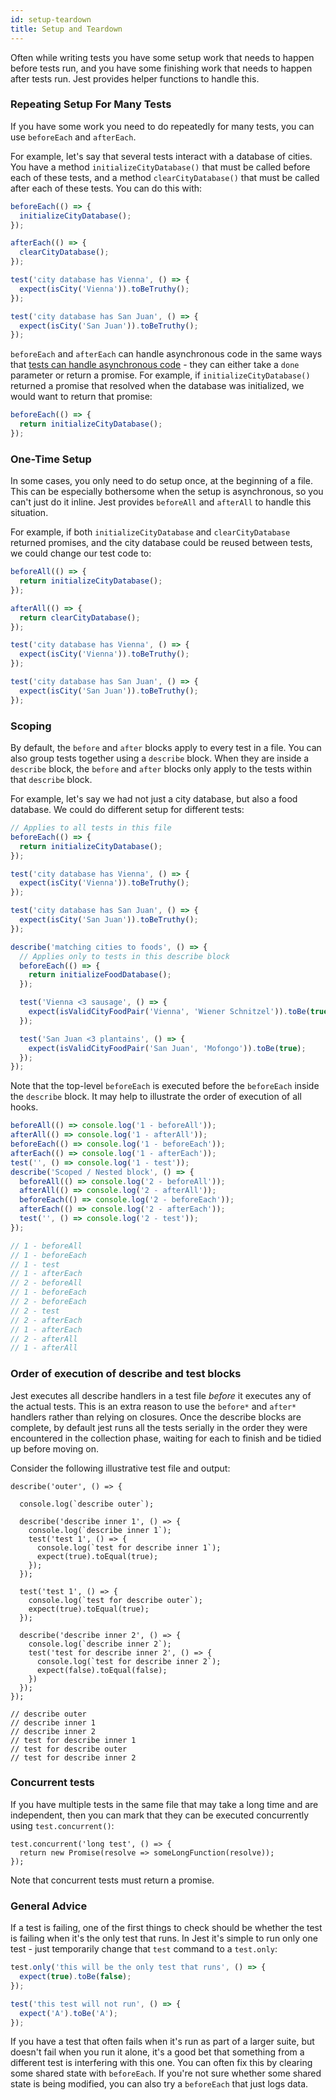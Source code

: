 ```yaml
---
id: setup-teardown
title: Setup and Teardown
---
```


Often while writing tests you have some setup work that needs to happen before
tests run, and you have some finishing work that needs to happen after tests
run. Jest provides helper functions to handle this.

### Repeating Setup For Many Tests

If you have some work you need to do repeatedly for many tests, you can use
`beforeEach` and `afterEach`.

For example, let's say that several tests interact with a database of cities.
You have a method `initializeCityDatabase()` that must be called before each of
these tests, and a method `clearCityDatabase()` that must be called after each
of these tests. You can do this with:

```js
beforeEach(() => {
  initializeCityDatabase();
});

afterEach(() => {
  clearCityDatabase();
});

test('city database has Vienna', () => {
  expect(isCity('Vienna')).toBeTruthy();
});

test('city database has San Juan', () => {
  expect(isCity('San Juan')).toBeTruthy();
});
```

`beforeEach` and `afterEach` can handle asynchronous code in the same ways that
[tests can handle asynchronous code](TestingAsyncCode.md) - they can either take
a `done` parameter or return a promise. For example, if
`initializeCityDatabase()` returned a promise that resolved when the database
was initialized, we would want to return that promise:

```js
beforeEach(() => {
  return initializeCityDatabase();
});
```

### One-Time Setup

In some cases, you only need to do setup once, at the beginning of a file. This
can be especially bothersome when the setup is asynchronous, so you can't just
do it inline. Jest provides `beforeAll` and `afterAll` to handle this situation.

For example, if both `initializeCityDatabase` and `clearCityDatabase` returned
promises, and the city database could be reused between tests, we could change
our test code to:

```js
beforeAll(() => {
  return initializeCityDatabase();
});

afterAll(() => {
  return clearCityDatabase();
});

test('city database has Vienna', () => {
  expect(isCity('Vienna')).toBeTruthy();
});

test('city database has San Juan', () => {
  expect(isCity('San Juan')).toBeTruthy();
});
```

### Scoping

By default, the `before` and `after` blocks apply to every test in a file. You
can also group tests together using a `describe` block. When they are inside a
`describe` block, the `before` and `after` blocks only apply to the tests within
that `describe` block.

For example, let's say we had not just a city database, but also a food
database. We could do different setup for different tests:

```js
// Applies to all tests in this file
beforeEach(() => {
  return initializeCityDatabase();
});

test('city database has Vienna', () => {
  expect(isCity('Vienna')).toBeTruthy();
});

test('city database has San Juan', () => {
  expect(isCity('San Juan')).toBeTruthy();
});

describe('matching cities to foods', () => {
  // Applies only to tests in this describe block
  beforeEach(() => {
    return initializeFoodDatabase();
  });

  test('Vienna <3 sausage', () => {
    expect(isValidCityFoodPair('Vienna', 'Wiener Schnitzel')).toBe(true);
  });

  test('San Juan <3 plantains', () => {
    expect(isValidCityFoodPair('San Juan', 'Mofongo')).toBe(true);
  });
});
```

Note that the top-level `beforeEach` is executed before the `beforeEach` inside
the `describe` block. It may help to illustrate the order of execution of all
hooks.

```js
beforeAll(() => console.log('1 - beforeAll'));
afterAll(() => console.log('1 - afterAll'));
beforeEach(() => console.log('1 - beforeEach'));
afterEach(() => console.log('1 - afterEach'));
test('', () => console.log('1 - test'));
describe('Scoped / Nested block', () => {
  beforeAll(() => console.log('2 - beforeAll'));
  afterAll(() => console.log('2 - afterAll'));
  beforeEach(() => console.log('2 - beforeEach'));
  afterEach(() => console.log('2 - afterEach'));
  test('', () => console.log('2 - test'));
});

// 1 - beforeAll
// 1 - beforeEach
// 1 - test
// 1 - afterEach
// 2 - beforeAll
// 1 - beforeEach
// 2 - beforeEach
// 2 - test
// 2 - afterEach
// 1 - afterEach
// 2 - afterAll
// 1 - afterAll
```

### Order of execution of describe and test blocks

Jest executes all describe handlers in a test file *before* it executes any of the actual tests. This is an extra reason to use the `before*` and `after*` handlers rather than relying on closures. Once the describe blocks are complete, by default jest runs all the tests serially in the order they were encountered in the collection phase, waiting for each to finish and be tidied up before moving on. 

Consider the following illustrative test file and output:

```
describe('outer', () => {

  console.log(`describe outer`);

  describe('describe inner 1', () => {
    console.log(`describe inner 1`);
    test('test 1', () => {
      console.log(`test for describe inner 1`);
      expect(true).toEqual(true);
    });
  });

  test('test 1', () => {
    console.log(`test for describe outer`);
    expect(true).toEqual(true);
  });

  describe('describe inner 2', () => {
    console.log(`describe inner 2`);
    test('test for describe inner 2', () => {
      console.log(`test for describe inner 2`);
      expect(false).toEqual(false);
    })
  });
});

// describe outer
// describe inner 1
// describe inner 2
// test for describe inner 1
// test for describe outer
// test for describe inner 2
```

### Concurrent tests

If you have multiple tests in the same file that may take a long time and 
are independent, then you can mark that they can be executed concurrently
using `test.concurrent()`:

```
test.concurrent('long test', () => {
  return new Promise(resolve => someLongFunction(resolve));
});
```

Note that concurrent tests must return a promise.

### General Advice

If a test is failing, one of the first things to check should be whether the
test is failing when it's the only test that runs. In Jest it's simple to run
only one test - just temporarily change that `test` command to a `test.only`:

```js
test.only('this will be the only test that runs', () => {
  expect(true).toBe(false);
});

test('this test will not run', () => {
  expect('A').toBe('A');
});
```

If you have a test that often fails when it's run as part of a larger suite, but
doesn't fail when you run it alone, it's a good bet that something from a
different test is interfering with this one. You can often fix this by clearing
some shared state with `beforeEach`. If you're not sure whether some shared
state is being modified, you can also try a `beforeEach` that just logs data.
